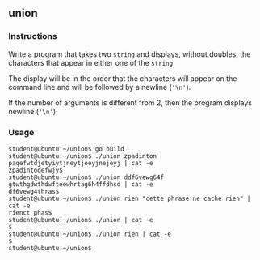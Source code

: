 ## union

### Instructions

Write a program that takes two `string` and displays, without doubles, the characters that appear in either one of the `string`.

The display will be in the order that the characters will appear on the command line and will be followed by a newline (`'\n'`).

If the number of arguments is different from 2, then the program displays newline (`'\n'`).

### Usage

```console
student@ubuntu:~/union$ go build
student@ubuntu:~/union$ ./union zpadinton paqefwtdjetyiytjneytjoeyjnejeyj | cat -e
zpadintoqefwjy$
student@ubuntu:~/union$ ./union ddf6vewg64f gtwthgdwthdwfteewhrtag6h4ffdhsd | cat -e
df6vewg4thras$
student@ubuntu:~/union$ ./union rien "cette phrase ne cache rien" | cat -e
rienct phas$
student@ubuntu:~/union$ ./union | cat -e
$
student@ubuntu:~/union$ ./union rien | cat -e
$
student@ubuntu:~/union$
```
